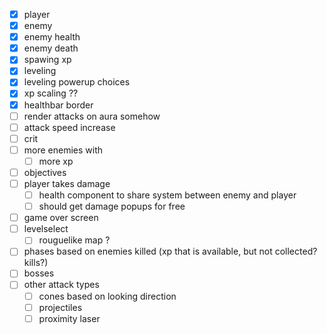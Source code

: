 - [x] player
- [x] enemy
- [x] enemy health
- [x] enemy death
- [x] spawing xp
- [x] leveling
- [x] leveling powerup choices
- [x] xp scaling ??
- [x] healthbar border
- [ ] render attacks on aura somehow
- [ ] attack speed increase
- [ ] crit
- [ ] more enemies with
	- [ ] more xp
- [ ] objectives
- [ ] player takes damage
	- [ ] health component to share system between enemy and player
	- [ ] should get damage popups for free
- [ ] game over screen
- [ ] levelselect
	- [ ] rouguelike map ?
- [ ] phases based on enemies killed (xp that is available, but not collected? kills?)
- [ ] bosses
- [ ] other attack types
	- [ ] cones based on looking direction
	- [ ] projectiles
	- [ ] proximity laser
